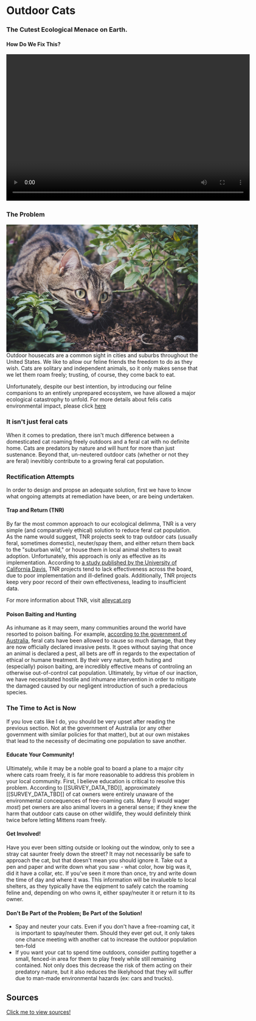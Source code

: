 # Outdoor Cats 
### The Cutest Ecological Menace on Earth. 
#### How Do We Fix This?

<video class="center" width="640" height="385" controls>
  <source src="https://www.youtube.com/watch?v=Q0jpD0BHgwQ&feature=youtu.be" type="video/mp4">
</video>

### The Problem
<img style="float: right;" src="cat-5618328_1920.jpg">
  Outdoor housecats are a common sight in cities and suburbs throughout the United States. We like to allow our feline friends the freedom to do as they wish. Cats are solitary and independent animals, so it only makes sense that we let them roam freely; trusting, of course, they come back to eat.

Unfortunately, despite our best intention, by introducing our feline companions to an entirely unprepared ecosystem, we have allowed a major ecological catastrophy to unfold. For more details about felis catis environmental impact, please click [here](https://skippyj.github.io/cats-and-ecology/the_problem)

### It isn't just feral cats
  When it comes to predation, there isn't much difference between a domesticated cat roaming freely outdoors and a feral cat with no definite home. Cats are predators by nature and will hunt for more than just sustenance. Beyond that, un-neutered outdoor cats (whether or not they are feral) inevitibly contribute to a growing feral cat population.

### Rectification Attempts
  In order to design and propse an adequate solution, first we have to know what ongoing attempts at remediation have been, or are being undertaken.

#### Trap and Return (TNR)
  By far the most common approach to our ecological delimma, TNR is a very simple (and comparatively ethical) solution to reduce feral cat population. As the name would suggest, TNR projects seek to trap outdoor cats (usually feral, sometimes domestic), neuter/spay them, and either return them back to the "suburban wild," or house them in local animal shelters to await adoption. Unfortunately, this approach is only as effective as its implementation. According to [a study published by the University of California Davis](https://skippyj.github.io/cats-and-ecology/sources), TNR projects tend to lack effectiveness across the board, due to poor implementation and ill-defined goals. Additionally, TNR projects keep very poor record of their own effectiveness, leading to insufficient data.

For more information about TNR, visit [alleycat.org](https://www.alleycat.org/resources/how-to-help-community-cats-a-step-by-step-guide-to-trap-neuter-return/)

#### Poison Baiting and Hunting
  As inhumane as it may seem, many communities around the world have resorted to poison baiting. For example, [according to the government of Australia](https://www.environment.gov.au/biodiversity/invasive-species/feral-animals-australia/feral-cats), feral cats have been allowed to cause so much damage, that they are now officially declared invasive pests. It goes without saying that once an animal is declared a pest, all bets are off in regards to the expectation of ethical or humane treatment. By their very nature, both huting and (especially) poison baiting, are incredibly effective means of controling an otherwise out-of-control cat population. Ultimately, by virtue of our inaction, we have necessitated hostile and inhumane intervention in order to mitigate the damaged caused by our negligent introduction of such a predacious species.

### The Time to Act is Now
  If you love cats like I do, you should be very upset after reading the previous section. Not at the government of Australia (or any other government with similar policies for that matter), but at our own mistakes that lead to the necessity of decimating one population to save another. 

#### Educate Your Community!
  Ultimately, while it may be a noble goal to board a plane to a major city where cats roam freely, it is far more reasonable to address this problem in your local community. First, I believe education is critical to resolve this problem. According to [[SURVEY_DATA_TBD]], approximately [[SURVEY_DATA_TBD]] of cat owners were entirely unaware of the environmental concequences of free-roaming cats. Many (I would wager _most_) pet owners are also animal lovers in a general sense; if they knew the harm that outdoor cats cause on other wildlife, they would definitely think twice before letting Mittens roam freely.

#### Get Involved!
  Have you ever been sitting outside or looking out the window, only to see a stray cat saunter freely down the street? It may not necessarily be safe to approach the cat, but that doesn't mean you should ignore it. Take out a pen and paper and write down what you saw - what color, how big was it, did it have a collar, etc. If you've seen it more than once, try and write down the time of day and where it was. This information will be invalueble to local shelters, as they typically have the eqipment to safely catch the roaming feline and, depending on who owns it, either spay/neuter it or return it to its owner. 

#### Don't Be Part of the Problem; Be Part of the Solution!
- Spay and neuter your cats. Even if you don't have a free-roaming cat, it is important to spay/neuter them. Should they ever get out, it only takes one chance meeting with another cat to increase the outdoor population ten-fold
- If you want your cat to spend time outdoors, consider putting together a small, fenced-in area for them to play freely while still remaining contained. Not only does this decrease the risk of them acting on their predatory nature, but it also reduces the likelyhood that they will suffer due to man-made environmental hazards (ex: cars and trucks). 
 
## Sources
[Click me to view sources!](https://skippyj.github.io/cats-and-ecology/sources)
